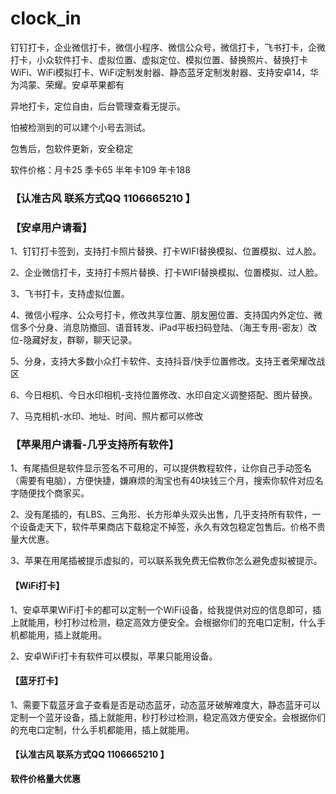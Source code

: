 # clock_in
钉钉打卡，企业微信打卡，微信小程序、微信公众号，微信打卡，飞书打卡，企微打卡，小众软件打卡、虚拟位置、虚拟定位、模拟位置、替换照片、替换打卡WiFi、WiFi模拟打卡、WiFi定制发射器、静态蓝牙定制发射器、支持安卓14，华为鸿蒙、荣耀。安卓苹果都有

异地打卡，定位自由，后台管理查看无提示。

怕被检测到的可以建个小号去测试。

包售后，包软件更新，安全稳定

软件价格：月卡25 季卡65 半年卡109 年卡188

### **【认准古风  联系方式QQ 1106665210  】**

### 【安卓用户请看】

1、钉钉打卡签到，支持打卡照片替换、打卡WIFI替换模拟、位置模拟、过人脸。

2、企业微信打卡，支持打卡照片替换、打卡WIFI替换模拟、位置模拟、过人脸。

3、飞书打卡，支持虚拟位置。

4、微信小程序、公众号打卡，修改共享位置、朋友圈位置、支持国内外定位、微信多个分身、消息防撤回、语音转发、iPad平板扫码登陆、（海王专用-密友）改位-隐藏好友，群聊，聊天记录。

5、分身，支持大多数小众打卡软件、支持抖音/快手位置修改。支持王者荣耀改战区

6、今日相机、今日水印相机-支持位置修改、水印自定义调整搭配、图片替换。

7、马克相机-水印、地址、时间、照片都可以修改



### 【苹果用户请看-几乎支持所有软件】

1、有尾插但是软件显示签名不可用的，可以提供教程软件，让你自己手动签名（需要有电脑），方便快捷，嫌麻烦的淘宝也有40块钱三个月，搜索你软件对应名字随便找个商家买。

2、没有尾插的，有LBS、三角形、长方形单头双头出售，几乎支持所有软件，一个设备走天下，软件苹果商店下载稳定不掉签，永久有效包稳定包售后。价格不贵量大优惠。

3、苹果在用尾插被提示虚拟的，可以联系我免费无偿教你怎么避免虚拟被提示。



#### 【WiFi打卡】

1、安卓苹果WiFi打卡的都可以定制一个WiFi设备，给我提供对应的信息即可，插上就能用，秒打秒过检测，稳定高效方便安全。会根据你们的充电口定制，什么手机都能用，插上就能用。

2、安卓WiFi打卡有软件可以模拟，苹果只能用设备。

#### 【蓝牙打卡】

1、需要下载蓝牙盒子查看是否是动态蓝牙，动态蓝牙破解难度大，静态蓝牙可以定制一个蓝牙设备，插上就能用，秒打秒过检测，稳定高效方便安全。会根据你们的充电口定制，什么手机都能用，插上就能用。



#### **【认准古风 联系方式QQ 1106665210  】**

**软件价格量大优惠**